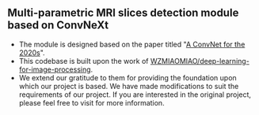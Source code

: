 ## Multi-parametric MRI slices detection module based on ConvNeXt
- The module is designed based on the paper titled "[A ConvNet for the 2020s]([https://arxiv.org/pdf/2006.04868.pdf](https://arxiv.org/pdf/2201.03545.pdf))".  
- This codebase is built upon the work of [WZMIAOMIAO/deep-learning-for-image-processing](https://github.com/WZMIAOMIAO/deep-learning-for-image-processing/tree/master/pytorch_classification/ConvNeXt). 
- We extend our gratitude to them for providing the foundation upon which our project is based. We have made modifications to suit the requirements of our project. If you are interested in the original project, please feel free to visit for more information.
